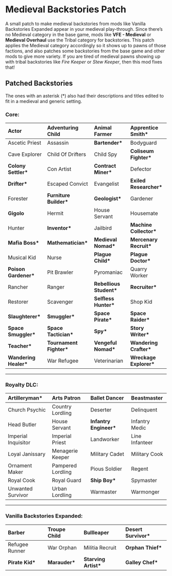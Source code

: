 # Medieval Backstories Patch

A small patch to make medieval backstories from mods like Vanilla Backstories Expanded appear in your medieval play-through.
Since there’s no Medieval category in the base game, mods like **VFE - Medieval** or **Medieval Overhaul** use the Tribal category for backstories.
This patch applies the Medieval category accordingly so it shows up to pawns of those factions, and also patches some backstories from the base game and other mods to give more variety.
If you are tired of medieval pawns showing up with tribal backstories like _Fire Keeper_ or _Stew Keeper_, then this mod fixes that!

## Patched Backstories
The ones with an asterisk (*) also had their descriptions and titles edited to fit in a medieval and generic setting.

### Core:

| Actor                 | Adventuring Child        | Animal Farmer            | **Apprentice Smith\***  |
| :-------------------- | :----------------------- | :----------------------- | :---------------------- |
| Ascetic Priest        | Assassin                 | **Bartender\***          | Bodyguard               |
| Cave Explorer         | Child Of Drifters        | Child Spy                | **Coliseum Fighter\***  |
| **Colony Settler\***  | Con Artist               | **Contract Miner\***     | Defector                |
| **Drifter\***         | Escaped Convict          | Evangelist               | **Exiled Researcher\*** |
| Forester              | **Furniture Builder\***  | **Geologist\***          | Gardener                |
| **Gigolo**            | Hermit                   | House Servant            | Housemate               |
| Hunter                | **Inventor\***           | Jailbird                 | **Machine Collector\*** |
| **Mafia Boss\***      | **Mathematician\***      | **Medieval Nomad\***     | **Mercenary Recruit\*** |
| Musical Kid           | Nurse                    | **Plague Child\***       | **Plague Doctor\***     |
| **Poison Gardener\*** | Pit Brawler              | Pyromaniac               | Quarry Worker           |
| Rancher               | Ranger                   | **Rebellious Student\*** | **Recruiter\***         |
| Restorer              | Scavenger                | **Selfless Hunter\***    | Shop Kid                |
| **Slaughterer\***     | **Smuggler\***           | **Space Pirate\***       | **Space Raider\***      |
| **Space Smuggler\***  | **Space Tactician\***    | **Spy\***                | **Story Writer\***      |
| **Teacher\***         | **Tournament Fighter\*** | **Vengeful Nomad\***     | **Wandering Crafter\*** |
| **Wandering Healer\***| War Refugee              | Veterinarian             | **Wreckage Explorer\*** |

---

### Royalty DLC:

| **Artilleryman\***   | Arts Patron        | Ballet Dancer       | Beastmaster            |
|:--------------------|:-------------------|:--------------------|:-----------------------|
| Church Psychic       | Country Lordling   | Deserter            | Delinquent             |
| Head Butler          | House Servant      | **Infantry Engineer\***| Infantry Medic         |
| Imperial Inquisitor  | Imperial Priest    | Landworker          | Line Infanteer         |
| Loyal Janissary      | Menagerie Keeper   | Military Cadet      | Military Cook          |
| Ornament Maker       | Pampered Lordling  | Pious Soldier       | Regent                 |
| Royal Cook           | Royal Guard        | **Ship Boy\***       | Spymaster              |
| Unwanted Survivor    | Urban Lordling     | Warmaster           | Warmonger              |

---

### Vanilla Backstories Expanded:

| Barber              | Troupe Child       | Bullleaper          | **Desert Survivor\***   |
|:--------------------|:-------------------|:--------------------|:-----------------------|
| Refugee Runner       | War Orphan         | Militia Recruit      | **Orphan Thief\***      |
| **Pirate Kid\***     | **Marauder\***     | **Starving Artist\***| **Galley Chef\***       |
